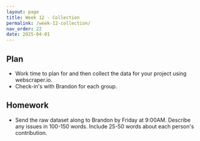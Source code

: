 ```yaml
---
layout: page
title: Week 12 - Collection
permalink: /week-12-collection/
nav_order: 22
date: 2025-04-01
---
```


## Plan

* Work time to plan for and then collect the data for your project using webscraper.io.
* Check-in's with Brandon for each group.

## Homework

* Send the raw dataset along to Brandon by Friday at 9:00AM. Describe any issues in 100-150 words. Include 25-50 words about each person's contribution.